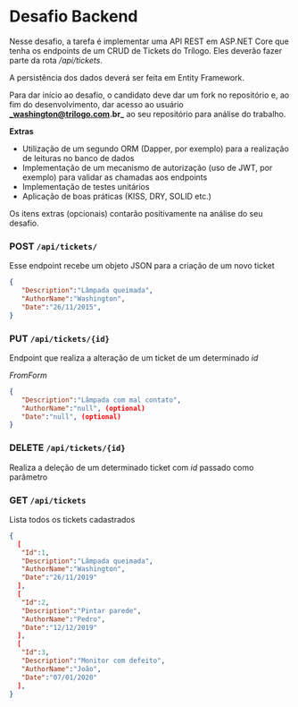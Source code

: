 # Desafio Backend #

Nesse desafio, a tarefa é implementar uma API REST em ASP.NET Core que tenha os endpoints de um CRUD de Tickets do Trílogo. Eles deverão fazer parte da rota  _/api/tickets_.

A persistência dos dados deverá ser feita em Entity Framework.

Para dar início ao desafio, o candidato deve dar um fork no repositório e, ao fim do desenvolvimento, dar acesso ao usuário **_washington@trilogo.com.br_** ao seu repositório para análise do trabalho.

**Extras**

* Utilização de um segundo ORM (Dapper, por exemplo) para a realização de leituras no banco de dados
* Implementação de um mecanismo de autorização (uso de JWT, por exemplo) para validar as chamadas aos endpoints
* Implementação de testes unitários
* Aplicação de boas práticas (KISS, DRY, SOLID etc.)

Os itens extras (opcionais) contarão positivamente na análise do seu desafio.

### POST `/api/tickets/`
Esse endpoint recebe um objeto JSON para a criação de um novo ticket

```json
{
   "Description":"Lâmpada queimada",
   "AuthorName":"Washington",
   "Date":"26/11/2015",
}
```

### PUT `/api/tickets/{id}`
Endpoint que realiza a alteração de um ticket de um determinado _id_

_FromForm_
```json
{
   "Description":"Lâmpada com mal contato",
   "AuthorName":"null", (optional)
   "Date":"null", (optional)
}
```

### DELETE `/api/tickets/{id}`
Realiza a deleção de um determinado ticket com _id_ passado como parâmetro

### GET `/api/tickets`
Lista todos os tickets cadastrados

```json
{
  [
   "Id":1,
   "Description":"Lâmpada queimada",
   "AuthorName":"Washington",
   "Date":"26/11/2019"
  ],
  [
   "Id":2,
   "Description":"Pintar parede",
   "AuthorName":"Pedro",
   "Date":"12/12/2019"
  ],
  [
   "Id":3,
   "Description":"Monitor com defeito",
   "AuthorName":"João",
   "Date":"07/01/2020"
  ],
}
```